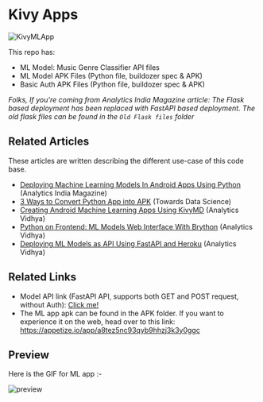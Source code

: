 # Kivy Apps

![KivyMLApp](https://socialify.git.ci/kaustubhgupta/KivyMLApp/image?language=1&theme=Light&stargazers=1&description=1&pulls=1&issues=1&forks=1&owner=1)

This repo has:
- ML Model: Music Genre Classifier API files
- ML Model APK Files (Python file, buildozer spec & APK)
- Basic Auth APK Files (Python file, buildozer spec & APK)

_Folks, If you're coming from Analytics India Magazine article: The Flask based deployment has been replaced with FastAPI based deployment. The old flask files can be found in the `Old Flask files` folder_

## Related Articles 

These articles are written describing the different use-case of this code base.

- [Deploying Machine Learning Models In Android Apps Using Python](https://analyticsindiamag.com/deploying-machine-learning-models-in-android-apps-using-python/) (Analytics India Magazine)
- [3 Ways to Convert Python App into APK](https://towardsdatascience.com/3-ways-to-convert-python-app-into-apk-77f4c9cd55af) (Towards Data Science)
- [Creating Android Machine Learning Apps Using KivyMD](https://www.analyticsvidhya.com/blog/2021/06/creating-android-ml-app-kivymd/) (Analytics Vidhya)
- [Python on Frontend: ML Models Web Interface With Brython](https://www.analyticsvidhya.com/blog/2021/07/python-on-frontend-ml-models-web-interface-with-brython/) (Analytics Vidhya)
- [Deploying ML Models as API Using FastAPI and Heroku](https://www.analyticsvidhya.com/blog/2021/06/deploying-ml-models-as-api-using-fastapi-and-heroku/) (Analytics Vidhya)

## Related Links

- Model API link (FastAPI API, supports both GET and POST request, without Auth): [Click me!](https://kivymlapp.herokuapp.com/)
- The ML app apk can be found in the APK folder. If you want to experience it on the web, head over to this link: https://appetize.io/app/a8tez5nc93qyb9hhzj3k3y0ggc

## Preview

Here is the GIF for ML app :-

![preview](preview.gif)
